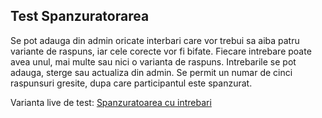 ## Test Spanzuratorarea
Se pot adauga din admin oricate interbari care vor trebui sa aiba patru variante de raspuns, iar cele corecte vor fi bifate.
Fiecare intrebare poate avea unul, mai multe sau nici o varianta de raspuns.
Intrebarile se pot adauga, sterge sau actualiza din admin.
Se permit un numar de cinci raspunsuri gresite, dupa care participantul este spanzurat.

Varianta live de test: [Spanzuratoarea cu intrebari](https://expertcontabil.ro/test/)

